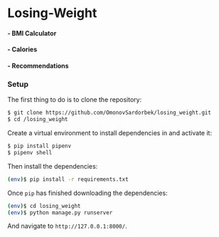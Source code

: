 # Losing-Weight
#### - BMI Calculator
#### - Calories
#### - Recommendations
### Setup
The first thing to do is to clone the repository:
```sh
$ git clone https://github.com/OmonovSardorbek/losing_weight.git
$ cd /losing_weight
```
Create a virtual environment to install dependencies in and activate it:
```sh
$ pip install pipenv
$ pipenv shell
```
Then install the dependencies:
```sh
(env)$ pip install -r requirements.txt
```
Once `pip` has finished downloading the dependencies:
```sh
(env)$ cd losing_weight
(env)$ python manage.py runserver
```
And navigate to `http://127.0.0.1:8000/`.
